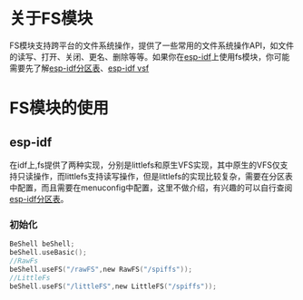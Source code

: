# 关于FS模块
FS模块支持跨平台的文件系统操作，提供了一些常用的文件系统操作API，如文件的读写、打开、关闭、更名、删除等等。如果你在[esp-idf](https://github.com/espressif/esp-idf)上使用fs模块，你可能需要先了解[esp-idf分区表](https://docs.espressif.com/projects/esp-idf/zh_CN/latest/esp32/api-guides/partition-tables.html)、[esp-idf vsf](https://docs.espressif.com/projects/esp-idf/zh_CN/latest/esp32/api-reference/storage/vfs.html)
# FS模块的使用
## esp-idf
在idf上,fs提供了两种实现，分别是littlefs和原生VFS实现，其中原生的VFS仅支持只读操作，而littlefs支持读写操作，但是littlefs的实现比较复杂，需要在分区表中配置，而且需要在menuconfig中配置，这里不做介绍，有兴趣的可以自行查阅[esp-idf分区表](https://docs.espressif.com/projects/esp-idf/zh_CN/latest/esp32/api-guides/partition-tables.html)。
### 初始化

```c
BeShell beShell;
beShell.useBasic();
//RawFs
beShell.useFS("/rawFS",new RawFS("/spiffs"));
//LittleFs
beShell.useFS("/littleFS",new LittleFS("/spiffs"));
```